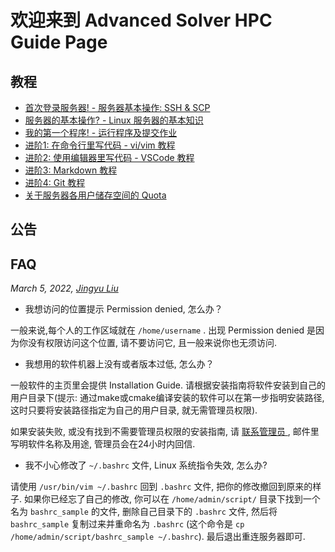 # 欢迎来到 Advanced Solver HPC Guide Page

## 教程

<!-- **<font size=3> 以下提供了一些你可能会用到的教程, 如果您有任何建议和想法, 欢迎修改和补充! </font>** -->

- [首次登录服务器! - 服务器基本操作: SSH & SCP](basic-ssh-scp.md)
- [服务器的基本操作? - Linux 服务器的基本知识](basic-linux.md)
- [我的第一个程序! - 运行程序及提交作业](run-program.md)
- [进阶1: 在命令行里写代码 - vi/vim 教程](vim.md)
- [进阶2: 使用编辑器里写代码 - VSCode 教程](vscode.md)
- [进阶3: Markdown 教程](markdown.md)
- [进阶4: Git 教程](git.md)
- [关于服务器各用户储存空间的 Quota](xfs-quota.md)

## 公告

## FAQ

*March 5, 2022, [Jingyu Liu](mailto:381258337@qq.com)*

- 我想访问的位置提示 Permission denied, 怎么办？

一般来说,每个人的工作区域就在 `/home/username` . 出现 Permission denied 是因为你没有权限访问这个位置, 请不要访问它, 且一般来说你也无须访问.

- 我想用的软件机器上没有或者版本过低, 怎么办？

一般软件的主页里会提供 Installation Guide. 请根据安装指南将软件安装到自己的用户目录下(提示: 通过make或cmake编译安装的软件可以在第一步指明安装路径, 这时只要将安装路径指定为自己的用户目录, 就无需管理员权限).

如果安装失败, 或没有找到不需要管理员权限的安装指南, 请 <a class="one" href="mailto:cash_admin@163.com"> 联系管理员 </a>, 邮件里写明软件名称及用途, 管理员会在24小时内回信.

- 我不小心修改了 `~/.bashrc` 文件, Linux 系统指令失效, 怎么办?

请使用 `/usr/bin/vim ~/.bashrc` 回到 `.bashrc` 文件, 把你的修改撤回到原来的样子. 如果你已经忘了自己的修改, 你可以在 `/home/admin/script/` 目录下找到一个名为 `bashrc_sample` 的文件, 删除自己目录下的 `.bashrc` 文件, 然后将 `bashrc_sample` 复制过来并重命名为 `.bashrc` (这个命令是 `cp /home/admin/script/bashrc_sample ~/.bashrc`). 最后退出重连服务器即可.
